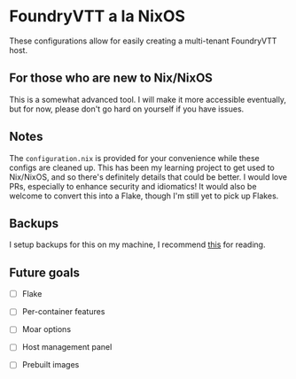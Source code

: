 # FoundryVTT a la NixOS

These configurations allow for easily creating a multi-tenant FoundryVTT host.

## For those who are new to Nix/NixOS

This is a somewhat advanced tool. I will make it more accessible eventually, but for now, please 
don't go hard on yourself if you have issues.

## Notes

The `configuration.nix` is provided for your convenience while these configs are cleaned up. This 
has been my learning project to get used to Nix/NixOS, and so there's definitely details that 
could be better. I would love PRs, especially to enhance security and idiomatics! It would also 
be welcome to convert this into a Flake, though I'm still yet to pick up Flakes.

## Backups

I setup backups for this on my machine, I recommend [this](https://xeiaso.net/blog/borg-backup-2021-01-09) for reading.

## Future goals

- [ ] Flake
- [ ] Per-container features
- [ ] Moar options
- [ ] Host management panel
- [ ] Prebuilt images

